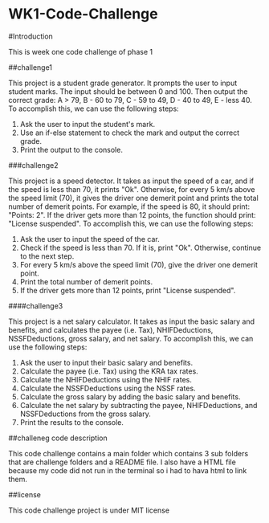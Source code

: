 # WK1-Code-Challenge


#Introduction


This is week one code challenge of phase 1


##challenge1


This project is a student grade generator. It prompts the user to input student marks. The input should be between 0 and 100. Then output the correct grade:
A &#62; 79, B - 60 to 79, C - 59 to 49, D - 40 to 49, E - less 40.
To accomplish this, we can use the following steps:
1. Ask the user to input the student's mark.
2. Use an if-else statement to check the mark and output the correct grade.
3. Print the output to the console.


###challenge2

This project is a speed detector. It takes as input the speed of a car, and if the speed is less than 70, it prints "Ok". Otherwise, for every 5 km/s above the speed limit (70), it gives the driver one demerit point and prints the total number of demerit points.
For example, if the speed is 80, it should print: "Points: 2". If the driver gets more than 12 points, the function should print: "License suspended".
To accomplish this, we can use the following steps:
1. Ask the user to input the speed of the car.
2. Check if the speed is less than 70. If it is, print "Ok". Otherwise, continue to the next step.
3. For every 5 km/s above the speed limit (70), give the driver one demerit point.
4. Print the total number of demerit points.
5. If the driver gets more than 12 points, print "License suspended".

####challenge3

This project is a net salary calculator. It takes as input the basic salary and benefits, and calculates the payee (i.e. Tax), NHIFDeductions, NSSFDeductions, gross salary, and net salary.
To accomplish this, we can use the following steps:
1. Ask the user to input their basic salary and benefits.
2. Calculate the payee (i.e. Tax) using the KRA tax rates.
3. Calculate the NHIFDeductions using the NHIF rates.
4. Calculate the NSSFDeductions using the NSSF rates.
5. Calculate the gross salary by adding the basic salary and benefits.
6. Calculate the net salary by subtracting the payee, NHIFDeductions, and NSSFDeductions from the gross salary.
7. Print the results to the console.


##challeneg code description

This code challenge contains a main folder which contains 3 sub folders that are challenge folders and a README file.
I also have a HTML file because my code did not run in the terminal so i had to hava html to link them.

##license

This code challenge project is under MIT license

